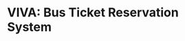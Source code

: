 # VIVA: Bus Ticket Reservation System

<!-- This is a project work that I'm working on throughout the semester. This is to demonstrate practically how to apply server-side scripting language (PHP)
and MYSQL to build the backend of the application.

The name VIVA was coined to be the name of this transport service provider. 

### This system is to be implemented using PHP and MYSQL technologies. The specific objectives of this Online Bus Ticket Reservation System are as follows:

1. Provide a web-based bus ticket reservation function where a customer can buy bus ticket through the online system without a need to queue up at the counter to purchase a ticket.

2. Enabling customers to check the availability and types of buses online. Customers can check the departure time for every bus through the system.

3. Easing bus ticket payment by incorporating electronic payment options

4. The ability of customers to cancel their reservation.

5. Admin user privileges in updating and canceling payment, route and vehicle records.

 -->
